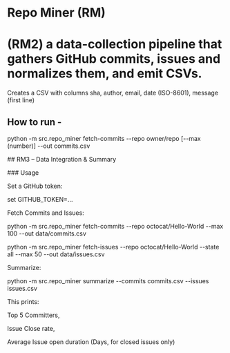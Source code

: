 # Repo Miner (RM)

(RM2) a data-collection pipeline that gathers GitHub commits, issues and
normalizes them, and emit CSVs.
===

Creates a CSV with columns sha, author, email, date (ISO-8601), message (first line)





## How to run -

python -m src.repo\_miner fetch-commits --repo owner/repo \[--max (number)] --out commits.csv





\## RM3 – Data Integration \& Summary



\### Usage



Set a GitHub token:

set GITHUB\_TOKEN=...



Fetch Commits and Issues:

python -m src.repo\_miner fetch-commits --repo octocat/Hello-World --max 100 --out data/commits.csv

python -m src.repo\_miner fetch-issues  --repo octocat/Hello-World --state all --max 50 --out data/issues.csv



Summarize: 

python -m src.repo\_miner summarize --commits commits.csv --issues issues.csv

This prints: 

Top 5 Committers, 

Issue Close rate,

Average Issue open duration (Days, for closed issues only)





